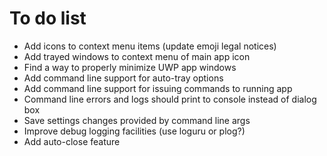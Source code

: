 # To do list

- Add icons to context menu items (update emoji legal notices)
- Add trayed windows to context menu of main app icon
- Find a way to properly minimize UWP app windows
- Add command line support for auto-tray options
- Add command line support for issuing commands to running app
- Command line errors and logs should print to console instead of dialog box
- Save settings changes provided by command line args
- Improve debug logging facilities (use loguru or plog?)
- Add auto-close feature
